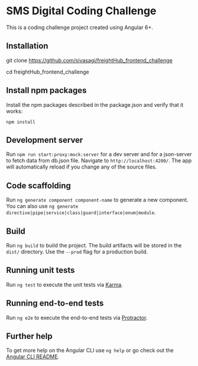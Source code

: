 # SMS Digital Coding Challenge 

This is a coding challenge project created using  Angular 6+.

## Installation

git clone https://github.com/sivasagi/freightHub_frontend_challenge

cd freightHub_frontend_challenge


## Install npm packages

Install the npm packages described in the package.json and verify that it works:

```
npm install
```

## Development server

Run `npm run start:proxy:mock:server` for a dev server and for a json-server to fetch data from db.json file. Navigate to `http://localhost:4200/`. The app will automatically reload if you change any of the source files.

## Code scaffolding

Run `ng generate component component-name` to generate a new component. You can also use `ng generate directive|pipe|service|class|guard|interface|enum|module`.

## Build

Run `ng build` to build the project. The build artifacts will be stored in the `dist/` directory. Use the `--prod` flag for a production build.

## Running unit tests

Run `ng test` to execute the unit tests via [Karma](https://karma-runner.github.io).

## Running end-to-end tests

Run `ng e2e` to execute the end-to-end tests via [Protractor](http://www.protractortest.org/).

## Further help

To get more help on the Angular CLI use `ng help` or go check out the [Angular CLI README](https://github.com/angular/angular-cli/blob/master/README.md).
